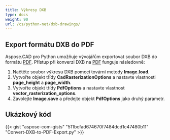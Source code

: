 ```yaml
---
title: Výkresy DXB
type: docs
weight: 90
url: /cs/python-net/dxb-drawings/
---
```


## **Export formátu DXB do PDF**

Aspose.CAD pro Python umožňuje vývojářům exportovat soubor DXB do formátu [PDF](https://docs.fileformat.com/pdf/). Přístup při konverzi DXB na [PDF](https://docs.fileformat.com/pdf/) funguje následovně:

1. Načtěte soubor výkresu DXB pomocí tovární metody **Image.load**.
1. Vytvořte objekt třídy **CadRasterizationOptions** a nastavte vlastnosti **page_height** a **page_width**.
1. Vytvořte objekt třídy **PdfOptions** a nastavte vlastnost **vector_rasterization_options**.
1. Zavolejte **Image.save** a předejte objekt **PdfOptions** jako druhý parametr.

## Ukázkový kód

{{< gist "aspose-com-gists" "511bcfad674670f7484dcd1c47480b11" "Convert-DXB-to-PDF-Export.py" >}}
